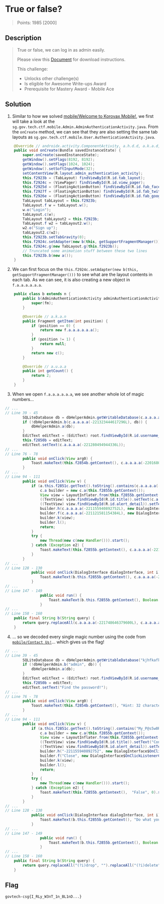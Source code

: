# True or false?

> Points: 1985 [2000]

## Description

> True or false, we can log in as admin easily.
> 
> Please view this [Document](https://docs.google.com/document/d/1GrQ6znlN2Z0tu_uAPAs1qrn6by24I51mq8RIIHmFGDU/edit?usp=sharing) for download instructions.
> 
> This challenge:
> - Unlocks other challenge(s)
> - Is eligible for Awesome Write-ups Award
> - Prerequisite for Mastery Award - Mobile Ace

## Solution
1. Similar to how we solved [mobile/Welcome to Korovax Mobile!](../Welcome%20to%20Korovax%20Mobile!), we first will take a look at the `sg.gov.tech.ctf.mobile.Admin.AdminAuthenticationActivity.java`. From the `onCreate` method, we can see that they are also setting the same tab layouts as `sg.gov.tech.ctf.mobile.User.AuthenticationActivity.java`.
```java
    @Override // androidx.activity.ComponentActivity, a.h.d.d, a.k.a.d, a.b.k.d
    public void onCreate(Bundle savedInstanceState) {
        super.onCreate(savedInstanceState);
        getWindow().setFlags(8192, 8192);
        getWindow().setFlags(1024, 1024);
        getWindow().setSoftInputMode(32);
        setContentView(R.layout.admin_authentication_activity);
        this.f2923b = (TabLayout) findViewById(R.id.tab_layout);
        this.f2924c = (ViewPager) findViewById(R.id.view_pager);
        this.f2925d = (FloatingActionButton) findViewById(R.id.fab_facebook);
        this.f2927f = (FloatingActionButton) findViewById(R.id.fab_twitter);
        this.f2926e = (FloatingActionButton) findViewById(R.id.fab_google);
        TabLayout tabLayout = this.f2923b;
        TabLayout.f w = tabLayout.w();
        w.o("Login");
        tabLayout.c(w);
        TabLayout tabLayout2 = this.f2923b;
        TabLayout.f w2 = tabLayout2.w();
        w2.o("Sign up");
        tabLayout2.c(w2);
        this.f2923b.setTabGravity(0);
        this.f2924c.setAdapter(new b(this, getSupportFragmentManager()));
        this.f2924c.g(new TabLayout.g(this.f2923b));
        // Truncated some animation stuff between these two lines
        this.f2923b.b(new a());
    }
```
2. We can first focus on the `this.f2924c.setAdapter(new b(this, getSupportFragmentManager()))` to see what are the layout contents in each tab. As we can see, it is also creating a new object in `f.a.a.a.a.a.a`.
```java
    public class b extends n {
        public b(AdminAuthenticationActivity adminAuthenticationActivity, i fm) {
            super(fm);
        }

        @Override // a.k.a.n
        public Fragment getItem(int position) {
            if (position == 0) {
                return new f.a.a.a.a.a.a();
            }
            if (position != 1) {
                return null;
            }
            return new c();
        }

        @Override // a.u.a.a
        public int getCount() {
            return 2;
        }
    }
```
3. When we open `f.a.a.a.a.a.a`, we see another whole lot of magic numbers...
```java
// ...
// Line 39 - 45
        SQLiteDatabase db = dbHelperAdmin.getWritableDatabase(c.a.a.a.a(-221070041546832L));
        if (!dbHelperAdmin.b(c.a.a.a.a(-221323444617296L), db)) {
            dbHelperAdmin.a(db);
        }
        EditText editText = (EditText) root.findViewById(R.id.username_input);
        this.f2850b = editText;
        editText.setText(c.a.a.a.a(-221280494944336L));
// ...
// Line 76 - 78
        public void onClick(View arg0) {
            Toast.makeText(this.f2854b.getContext(), c.a.a.a.a(-220168098414672L), 0).show();
        }
// ...
// Line 94 - 111
        public void onClick(View v) {
            if (a.this.f2851c.getText().toString().contains(c.a.a.a.a(-220945487495248L))) {
                c.a builder = new c.a(this.f2855b.getContext());
                View view = LayoutInflater.from(this.f2855b.getContext()).inflate(R.layout.custom_alert, (ViewGroup) null);
                ((TextView) view.findViewById(R.id.title)).setText(c.a.a.a.a(-220786573705296L));
                ((TextView) view.findViewById(R.id.alert_detail)).setText(c.a.a.a.a(-220760803901520L));
                builder.h(c.a.a.a.a(-221155940892752L), new DialogInterface$OnClickListenerC0061a());
                builder.f(c.a.a.a.a(-221121581154384L), new DialogInterface$OnClickListenerC0062b());
                builder.k(view);
                builder.l();
                return;
            }
            try {
                new Thread(new c(new Handler())).start();
            } catch (Exception e2) {
                Toast.makeText(this.f2855b.getContext(), c.a.a.a.a(-221078631481424L), 0).show();
            }
        }
// ...
// Line 128 - 130
            public void onClick(DialogInterface dialogInterface, int i) {
                Toast.makeText(b.this.f2855b.getContext(), c.a.a.a.a(-220249702793296L), 0).show();
            }
// ...
// Line 147 - 149
                public void run() {
                    Toast.makeText(b.this.f2855b.getContext(), Boolean.valueOf(b.this.f2856c.d(a.this.b(a.this.f2851c.getText().toString()), b.this.f2856c.getWritableDatabase(c.a.a.a.a(-220692084424784L)))).toString(), 0).show();
                }
// ...
// Line 158 - 160
    public final String b(String query) {
        return query.replaceAll(c.a.a.a.a(-221748646379600L), c.a.a.a.a(-221709991673936L)).replaceAll(c.a.a.a.a(-221718581608528L), c.a.a.a.a(-221671336968272L)).replaceAll(c.a.a.a.a(-221645567164496L), c.a.a.a.a(-221615502393424L)).replaceAll(c.a.a.a.a(-221589732589648L), c.a.a.a.a(-221563962785872L)).replaceAll(c.a.a.a.a(-222087948795984L), c.a.a.a.a(-222062178992208L));
    }
```
4. ... so we decoded every single magic number using the code from [`mobile/Contact Us!`](../Contact%20Us!)... which gives us the flag!
```java
// ...
// Line 39 - 45
        SQLiteDatabase db = dbHelperAdmin.getWritableDatabase("kjhfkafkhlasfhsldfkasdfkasjdfbmnbzbc124914814298iewhrohfjdjksabvbdvs");
        if (!dbHelperAdmin.b("admin", db)) {
            dbHelperAdmin.a(db);
        }
        EditText editText = (EditText) root.findViewById(R.id.username_input);
        this.f2850b = editText;
        editText.setText("Find the password!");
// ...
// Line 76 - 78
        public void onClick(View arg0) {
            Toast.makeText(this.f2854b.getContext(), "Hint: 32 characters with special characters and spaces. TABLE name: Users, password column: you know it! :) ", 0).show();
        }
// ...
// Line 94 - 111
        public void onClick(View v) {
            if (a.this.f2851c.getText().toString().contains("My_P@s5w0Rd_iS-L34k3d_AG41n! T_T") {
                c.a builder = new c.a(this.f2855b.getContext());
                View view = LayoutInflater.from(this.f2855b.getContext()).inflate(R.layout.custom_alert, (ViewGroup) null);
                ((TextView) view.findViewById(R.id.title)).setText("Congrats!");
                ((TextView) view.findViewById(R.id.alert_detail)).setText("govtech-csg{I_RLy_W3nT_1n_BL1nD...}");
                builder.h("-221155940892752", new DialogInterface$OnClickListenerC0061a());
                builder.f("Close", new DialogInterface$OnClickListenerC0062b());
                builder.k(view);
                builder.l();
                return;
            }
            try {
                new Thread(new c(new Handler())).start();
            } catch (Exception e2) {
                Toast.makeText(this.f2855b.getContext(),  "False", 0).show();
            }
        }
// ...
// Line 128 - 130
            public void onClick(DialogInterface dialogInterface, int i) {
                Toast.makeText(b.this.f2855b.getContext(), "Do what you need to do here!", 0).show();
            }
// ...
// Line 147 - 149
                public void run() {
                    Toast.makeText(b.this.f2855b.getContext(), Boolean.valueOf(b.this.f2856c.d(a.this.b(a.this.f2851c.getText().toString()), b.this.f2856c.getWritableDatabase("kjhfkafkhlasfhsldfkasdfkasjdfbmnbzbc124914814298iewhrohfjdjksabvbdvs").toString(), 0).show();
                }
// ...
// Line 158 - 160
    public final String b(String query) {
        return query.replaceAll("(?i)drop", "").replaceAll("(?i)delete", "").replaceAll("(?i)insert", "").replaceAll("(?i)while", "").replaceAll("(?i)sleep", "");
    }
```

## Flag
`govtech-csg{I_RLy_W3nT_1n_BL1nD...}`